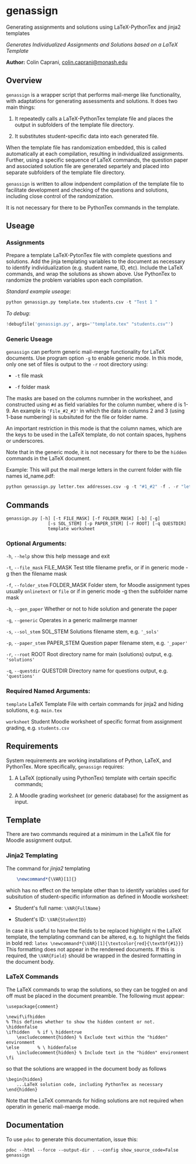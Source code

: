 # genassign
Generating assignments and solutions using LaTeX-PythonTex and jinja2 templates

*Generates Individualized Assignments and Solutions based on a LaTeX Template*

**Author:** Colin Caprani,
[colin.caprani@monash.edu](mailto://colin.caprani@monash.edu)

## Overview
`genassign` is a wrapper script that performs mail-merge like
functionality, with adaptations for generating assessments and solutions.
It does two main things:

1. It repeatedly calls a LaTeX-PythonTex template file and places
the output in subfolders of the template file directory.

2. It substitutes student-specific data into each generated file.

When the template file has randomization embedded, this is called
automatically at each compilation, resulting in individualized assignments.
Further, using a specific sequence of LaTeX commands, the question paper
and associated solution file are generated separtely and placed into
separate subfolders of the template file directory.

`genassign` is written to allow indpendent compilation of the template file
to facilitate development and checking of the questions and solutions,
including close control of the randomization.

It is not necessary for there to be PythonTex commands in the template.

## Useage
### Assignments
Prepare a template LaTeX-PytonTex file with complete questions and
solutions. Add the jinja templating variables to the document as necessary to
identify individualization (e.g. student name, ID, etc).
Include the LaTeX commands, and wrap the solutions as shown above.
Use PythonTex to randomize the problem variables upon each compilation.

*Standard example useage*:
```python
python genassign.py template.tex students.csv -t "Test 1 "
```
*To debug*:
```python
!debugfile('genassign.py', args='"template.tex" "students.csv"')
```

### Generic Useage
`genassign` can perform generic mail-merge functionality for LaTeX
documents. Use program option `-g` to enable generic mode. In this mode,
only one set of files is output to the `-r` root directory using:
    
* `-t` file mask

* `-f` folder mask

The masks are based on the columns numnber in the worksheet, and
constructed using `#d` as field variables for the column number, where
d is 1-9. An example is `'File_#2_#3'` in which the data in columns 2 and
3 (using 1-base numbering) is subsituted for the file or folder name.

An important restriction in this mode is that the column names, which are
the keys to be used in the LaTeX template, do not contain spaces, hyphens
or underscores.

Note that in the generic mode, it is not necessary for there to be the
`hidden` commands in the LaTeX document.

Example:
This will put the mail merge letters in the current folder with file names
id_name.pdf:
```python
python genassign.py letter.tex addresses.csv -g -t "#1_#2" -f . -r "letters"
```
    
## Commands
```
genassign.py [-h] [-t FILE_MASK] [-f FOLDER_MASK] [-b] [-g]
                [-s SOL_STEM] [-p PAPER_STEM] [-r ROOT] [-q QUESTDIR]
                template worksheet
```

### Optional Arguments:

`-h`, `--help`
show this help message and exit

`-t`, `--file_mask` FILE_MASK
Test title filename prefix, or if in generic mode -g then the filename mask
                        
`-f`, `--folder_stem` FOLDER_MASK
Folder stem, for Moodle assignment types usually `onlinetext` or `file`
or if in generic mode -g then the subfolder name mask

`-b`, `--gen_paper`
Whether or not to hide solution and generate the paper

`-g`, `--generic`
Operates in a generic mailmerge manner
                        
`-s`, `--sol_stem` SOL_STEM
Solutions filename stem, e.g. `'_sols'`
 
`-p`, `--paper_stem` PAPER_STEM
Question paper filename stem, e.g. `'_paper'`
 
`-r`, `--root` ROOT
Root directory name for main (solutions) output, e.g. `'solutions'`
 
`-q`, `--questdir` QUESTDIR
Directory name for questions output, e.g. `'questions'`

### Required Named Arguments:

`template`  LaTeX Template File with certain commands for jinja2
            and hiding solutions, e.g. `main.tex`
  
`worksheet` Student Moodle worksheet of specific format from
            assignment grading, e.g. `students.csv`
    
## Requirements
System requirements are working installations of Python, LaTeX, and
PythonTex. More specifically, `genassign` requires:
    
1. A LaTeX (optionally using PythonTex) template with certain specific
commands;

2. A Moodle grading worksheet (or generic database) for the assigment as
input.
        
## Template
There are two commands required at a minimum in the LaTeX file for Moodle
assignment output.

### Jinja2 Templating

The command for *jinja2* templating

```latex
    \newcommand*{\VAR}[1]{}
```

which has no effect on the template other than to identify variables
used for subsitution of student-specific information as defined in
Moodle worksheet:
    
* Student's full name: `\VAR{FullName}`

* Student's ID: `\VAR{StudentID}`

In case it is useful to have the fields to be replaced highlight ni the LaTeX
template, the templating command can be altered, e.g. to highlight the fields
in bold red:
    ```latex
    \newcommand*{\VAR}[1]{\textcolor{red}{\textbf{#1}}}
    ```
This formatting does not appear in the rendereed documents. If this is
required, the `\VAR{Field}` should be wrapped in the desired formatting
in the document body.

### LaTeX Commands

The LaTeX commands to wrap the solutions, so they can be toggled on and
off must be placed in the document preamble. The following must appear:
    
```
\usepackage{comment}
    
\newif\ifhidden
% This defines whether to show the hidden content or not.
\hiddenfalse
\ifhidden 	% if \ hiddentrue
    \excludecomment{hidden}	% Exclude text within the "hidden" environment
\else   	% \ hiddenfalse
    \includecomment{hidden}	% Include text in the "hidden" environment
\fi
```

so that the solutions are wrapped in the document body as follows

```
\begin{hidden}
    ...LaTeX solution code, including PythonTex as necessary
\end{hidden}
```
Note that the LaTeX commands for hiding solutions are not required when
operatin in generic mail-maerge mode.
    
## Documentation
To use `pdoc` to generate this documentation, issue this:
```
pdoc --html --force --output-dir . --config show_source_code=False genassign
```